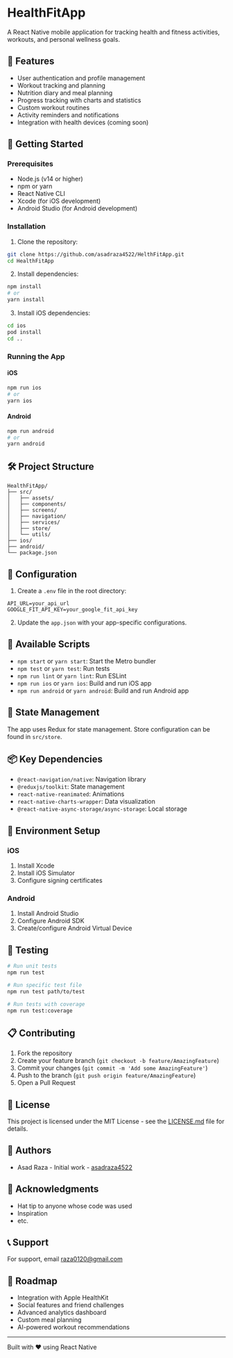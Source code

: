 # HealthFitApp

A React Native mobile application for tracking health and fitness activities, workouts, and personal wellness goals.

## 📱 Features

- User authentication and profile management
- Workout tracking and planning
- Nutrition diary and meal planning
- Progress tracking with charts and statistics
- Custom workout routines
- Activity reminders and notifications
- Integration with health devices (coming soon)

## 🚀 Getting Started

### Prerequisites

- Node.js (v14 or higher)
- npm or yarn
- React Native CLI
- Xcode (for iOS development)
- Android Studio (for Android development)

### Installation

1. Clone the repository:
```bash
git clone https://github.com/asadraza4522/HelthFitApp.git
cd HealthFitApp
```

2. Install dependencies:
```bash
npm install
# or
yarn install
```

3. Install iOS dependencies:
```bash
cd ios
pod install
cd ..
```

### Running the App

#### iOS
```bash
npm run ios
# or
yarn ios
```

#### Android
```bash
npm run android
# or
yarn android
```

## 🛠️ Project Structure

```
HealthFitApp/
├── src/
│   ├── assets/
│   ├── components/
│   ├── screens/
│   ├── navigation/
│   ├── services/
│   ├── store/
│   └── utils/
├── ios/
├── android/
└── package.json
```

## 🔧 Configuration

1. Create a `.env` file in the root directory:
```
API_URL=your_api_url
GOOGLE_FIT_API_KEY=your_google_fit_api_key
```

2. Update the `app.json` with your app-specific configurations.

## 📱 Available Scripts

- `npm start` or `yarn start`: Start the Metro bundler
- `npm test` or `yarn test`: Run tests
- `npm run lint` or `yarn lint`: Run ESLint
- `npm run ios` or `yarn ios`: Build and run iOS app
- `npm run android` or `yarn android`: Build and run Android app

## 🔄 State Management

The app uses Redux for state management. Store configuration can be found in `src/store`.

## 📦 Key Dependencies

- `@react-navigation/native`: Navigation library
- `@reduxjs/toolkit`: State management
- `react-native-reanimated`: Animations
- `react-native-charts-wrapper`: Data visualization
- `@react-native-async-storage/async-storage`: Local storage

## 🔐 Environment Setup

### iOS
1. Install Xcode
2. Install iOS Simulator
3. Configure signing certificates

### Android
1. Install Android Studio
2. Configure Android SDK
3. Create/configure Android Virtual Device

## 🧪 Testing

```bash
# Run unit tests
npm run test

# Run specific test file
npm run test path/to/test

# Run tests with coverage
npm run test:coverage
```

## 📋 Contributing

1. Fork the repository
2. Create your feature branch (`git checkout -b feature/AmazingFeature`)
3. Commit your changes (`git commit -m 'Add some AmazingFeature'`)
4. Push to the branch (`git push origin feature/AmazingFeature`)
5. Open a Pull Request

## 📄 License

This project is licensed under the MIT License - see the [LICENSE.md](LICENSE.md) file for details.

## 👥 Authors

- Asad Raza - Initial work - [asadraza4522](https://github.com/asadraza4522)

## 🙏 Acknowledgments

- Hat tip to anyone whose code was used
- Inspiration
- etc.

## 📞 Support

For support, email raza0120@gmail.com

## 🚀 Roadmap

- Integration with Apple HealthKit
- Social features and friend challenges
- Advanced analytics dashboard
- Custom meal planning
- AI-powered workout recommendations

---
Built with ❤️ using React Native
